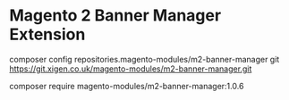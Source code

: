 # Magento 2 Banner Manager Extension #

composer config repositories.magento-modules/m2-banner-manager git https://git.xigen.co.uk/magento-modules/m2-banner-manager.git

composer require magento-modules/m2-banner-manager:1.0.6
